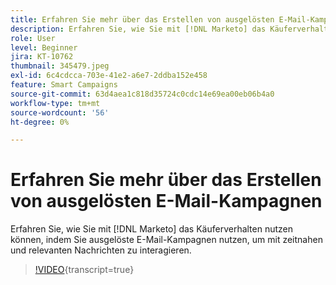 ```yaml
---
title: Erfahren Sie mehr über das Erstellen von ausgelösten E-Mail-Kampagnen
description: Erfahren Sie, wie Sie mit [!DNL Marketo] das Käuferverhalten nutzen können, indem Sie ausgelöste E-Mail-Kampagnen nutzen, um mit zeitnahen und relevanten Nachrichten zu interagieren.
role: User
level: Beginner
jira: KT-10762
thumbnail: 345479.jpeg
exl-id: 6c4cdcca-703e-41e2-a6e7-2ddba152e458
feature: Smart Campaigns
source-git-commit: 63d4aea1c818d35724c0cdc14e69ea00eb06b4a0
workflow-type: tm+mt
source-wordcount: '56'
ht-degree: 0%

---
```


# Erfahren Sie mehr über das Erstellen von ausgelösten E-Mail-Kampagnen

Erfahren Sie, wie Sie mit [!DNL Marketo] das Käuferverhalten nutzen können, indem Sie ausgelöste E-Mail-Kampagnen nutzen, um mit zeitnahen und relevanten Nachrichten zu interagieren.

>[!VIDEO](https://video.tv.adobe.com/v/345479/?quality=12&learn=on){transcript=true}
